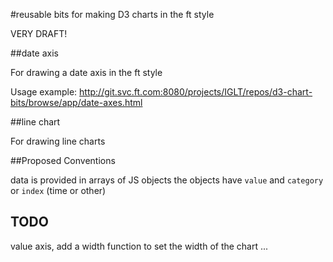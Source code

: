 #reusable bits for making D3 charts in the ft style

VERY DRAFT!

##date axis

For drawing a date axis in the ft style

Usage example: http://git.svc.ft.com:8080/projects/IGLT/repos/d3-chart-bits/browse/app/date-axes.html

##line chart

For drawing line charts

##Proposed Conventions

data is provided in arrays of JS objects 
the objects have `value` and `category` or `index` (time or other)

## TODO
value axis, add a width function to set the width of the chart ...